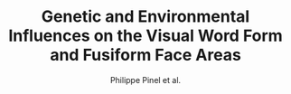 ---
cat: ciel
subcat: neurophysics
bestof: false
author: Philippe Pinel et al.
title: Genetic and Environmental Influences on the Visual Word Form and Fusiform Face Areas
journal: Cerebral Cortex
year: 2015
type: article
doi: 10.1093/cercor/bhu048
---
